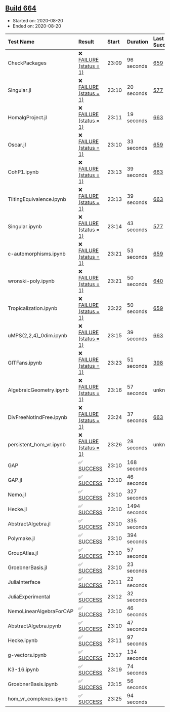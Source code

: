 ## [Build 664](https://oscarci.mathematik.uni-kl.de/job/oscar-stable/664/)

* Started on: 2020-08-20
* Ended on: 2020-08-20

| Test Name    | Result | Start | Duration | Last Success | First Failure |
|:-------------|:-------|:------|:---------|:-------------|:--------------|
| CheckPackages | ❌ [FAILURE (status = 1)](https://oscarci.mathematik.uni-kl.de/job/oscar-stable/664/artifact/logs/build-664/CheckPackages.log) | 23:09 | 96 seconds | [659](https://oscarci.mathematik.uni-kl.de/job/oscar-stable/659/) | [660](https://oscarci.mathematik.uni-kl.de/job/oscar-stable/660/) |
| Singular.jl | ❌ [FAILURE (status = 1)](https://oscarci.mathematik.uni-kl.de/job/oscar-stable/664/artifact/logs/build-664/Singular.jl.log) | 23:10 | 20 seconds | [577](https://oscarci.mathematik.uni-kl.de/job/oscar-stable/577/) | [578](https://oscarci.mathematik.uni-kl.de/job/oscar-stable/578/) |
| HomalgProject.jl | ❌ [FAILURE (status = 1)](https://oscarci.mathematik.uni-kl.de/job/oscar-stable/664/artifact/logs/build-664/HomalgProject.jl.log) | 23:11 | 19 seconds | [663](https://oscarci.mathematik.uni-kl.de/job/oscar-stable/663/) | [664](https://oscarci.mathematik.uni-kl.de/job/oscar-stable/664/) |
| Oscar.jl | ❌ [FAILURE (status = 1)](https://oscarci.mathematik.uni-kl.de/job/oscar-stable/664/artifact/logs/build-664/Oscar.jl.log) | 23:10 | 33 seconds | [659](https://oscarci.mathematik.uni-kl.de/job/oscar-stable/659/) | [660](https://oscarci.mathematik.uni-kl.de/job/oscar-stable/660/) |
| CohP1.ipynb | ❌ [FAILURE (status = 1)](https://oscarci.mathematik.uni-kl.de/job/oscar-stable/664/artifact/logs/build-664/CohP1.ipynb.log) | 23:13 | 39 seconds | [663](https://oscarci.mathematik.uni-kl.de/job/oscar-stable/663/) | [664](https://oscarci.mathematik.uni-kl.de/job/oscar-stable/664/) |
| TiltingEquivalence.ipynb | ❌ [FAILURE (status = 1)](https://oscarci.mathematik.uni-kl.de/job/oscar-stable/664/artifact/logs/build-664/TiltingEquivalence.ipynb.log) | 23:13 | 39 seconds | [663](https://oscarci.mathematik.uni-kl.de/job/oscar-stable/663/) | [664](https://oscarci.mathematik.uni-kl.de/job/oscar-stable/664/) |
| Singular.ipynb | ❌ [FAILURE (status = 1)](https://oscarci.mathematik.uni-kl.de/job/oscar-stable/664/artifact/logs/build-664/Singular.ipynb.log) | 23:14 | 43 seconds | [577](https://oscarci.mathematik.uni-kl.de/job/oscar-stable/577/) | [578](https://oscarci.mathematik.uni-kl.de/job/oscar-stable/578/) |
| c-automorphisms.ipynb | ❌ [FAILURE (status = 1)](https://oscarci.mathematik.uni-kl.de/job/oscar-stable/664/artifact/logs/build-664/c-automorphisms.ipynb.log) | 23:21 | 53 seconds | [659](https://oscarci.mathematik.uni-kl.de/job/oscar-stable/659/) | [660](https://oscarci.mathematik.uni-kl.de/job/oscar-stable/660/) |
| wronski-poly.ipynb | ❌ [FAILURE (status = 1)](https://oscarci.mathematik.uni-kl.de/job/oscar-stable/664/artifact/logs/build-664/wronski-poly.ipynb.log) | 23:21 | 50 seconds | [640](https://oscarci.mathematik.uni-kl.de/job/oscar-stable/640/) | [641](https://oscarci.mathematik.uni-kl.de/job/oscar-stable/641/) |
| Tropicalization.ipynb | ❌ [FAILURE (status = 1)](https://oscarci.mathematik.uni-kl.de/job/oscar-stable/664/artifact/logs/build-664/Tropicalization.ipynb.log) | 23:22 | 50 seconds | [659](https://oscarci.mathematik.uni-kl.de/job/oscar-stable/659/) | [660](https://oscarci.mathematik.uni-kl.de/job/oscar-stable/660/) |
| uMPS(2,2,4)_0dim.ipynb | ❌ [FAILURE (status = 1)](https://oscarci.mathematik.uni-kl.de/job/oscar-stable/664/artifact/logs/build-664/uMPS-2-2-4-_0dim.ipynb.log) | 23:15 | 39 seconds | [663](https://oscarci.mathematik.uni-kl.de/job/oscar-stable/663/) | [664](https://oscarci.mathematik.uni-kl.de/job/oscar-stable/664/) |
| GITFans.ipynb | ❌ [FAILURE (status = 1)](https://oscarci.mathematik.uni-kl.de/job/oscar-stable/664/artifact/logs/build-664/GITFans.ipynb.log) | 23:23 | 51 seconds | [398](https://oscarci.mathematik.uni-kl.de/job/oscar-stable/398/) | [399](https://oscarci.mathematik.uni-kl.de/job/oscar-stable/399/) |
| AlgebraicGeometry.ipynb | ❌ [FAILURE (status = 1)](https://oscarci.mathematik.uni-kl.de/job/oscar-stable/664/artifact/logs/build-664/AlgebraicGeometry.ipynb.log) | 23:16 | 57 seconds | unknown | unknown |
| DivFreeNotIndFree.ipynb | ❌ [FAILURE (status = 1)](https://oscarci.mathematik.uni-kl.de/job/oscar-stable/664/artifact/logs/build-664/DivFreeNotIndFree.ipynb.log) | 23:24 | 37 seconds | [663](https://oscarci.mathematik.uni-kl.de/job/oscar-stable/663/) | [664](https://oscarci.mathematik.uni-kl.de/job/oscar-stable/664/) |
| persistent_hom_vr.ipynb | ❌ [FAILURE (status = 1)](https://oscarci.mathematik.uni-kl.de/job/oscar-stable/664/artifact/logs/build-664/persistent_hom_vr.ipynb.log) | 23:26 | 28 seconds | unknown | unknown |
| GAP | ✅ [SUCCESS](https://oscarci.mathematik.uni-kl.de/job/oscar-stable/664/artifact/logs/build-664/GAP.log) | 23:10 | 168 seconds |  |  |
| GAP.jl | ✅ [SUCCESS](https://oscarci.mathematik.uni-kl.de/job/oscar-stable/664/artifact/logs/build-664/GAP.jl.log) | 23:10 | 46 seconds |  |  |
| Nemo.jl | ✅ [SUCCESS](https://oscarci.mathematik.uni-kl.de/job/oscar-stable/664/artifact/logs/build-664/Nemo.jl.log) | 23:10 | 327 seconds |  |  |
| Hecke.jl | ✅ [SUCCESS](https://oscarci.mathematik.uni-kl.de/job/oscar-stable/664/artifact/logs/build-664/Hecke.jl.log) | 23:10 | 1494 seconds |  |  |
| AbstractAlgebra.jl | ✅ [SUCCESS](https://oscarci.mathematik.uni-kl.de/job/oscar-stable/664/artifact/logs/build-664/AbstractAlgebra.jl.log) | 23:10 | 335 seconds |  |  |
| Polymake.jl | ✅ [SUCCESS](https://oscarci.mathematik.uni-kl.de/job/oscar-stable/664/artifact/logs/build-664/Polymake.jl.log) | 23:10 | 394 seconds |  |  |
| GroupAtlas.jl | ✅ [SUCCESS](https://oscarci.mathematik.uni-kl.de/job/oscar-stable/664/artifact/logs/build-664/GroupAtlas.jl.log) | 23:10 | 57 seconds |  |  |
| GroebnerBasis.jl | ✅ [SUCCESS](https://oscarci.mathematik.uni-kl.de/job/oscar-stable/664/artifact/logs/build-664/GroebnerBasis.jl.log) | 23:10 | 23 seconds |  |  |
| JuliaInterface | ✅ [SUCCESS](https://oscarci.mathematik.uni-kl.de/job/oscar-stable/664/artifact/logs/build-664/JuliaInterface.log) | 23:11 | 22 seconds |  |  |
| JuliaExperimental | ✅ [SUCCESS](https://oscarci.mathematik.uni-kl.de/job/oscar-stable/664/artifact/logs/build-664/JuliaExperimental.log) | 23:12 | 32 seconds |  |  |
| NemoLinearAlgebraForCAP | ✅ [SUCCESS](https://oscarci.mathematik.uni-kl.de/job/oscar-stable/664/artifact/logs/build-664/NemoLinearAlgebraForCAP.log) | 23:10 | 46 seconds |  |  |
| AbstractAlgebra.ipynb | ✅ [SUCCESS](https://oscarci.mathematik.uni-kl.de/job/oscar-stable/664/artifact/logs/build-664/AbstractAlgebra.ipynb.log) | 23:10 | 47 seconds |  |  |
| Hecke.ipynb | ✅ [SUCCESS](https://oscarci.mathematik.uni-kl.de/job/oscar-stable/664/artifact/logs/build-664/Hecke.ipynb.log) | 23:11 | 97 seconds |  |  |
| g-vectors.ipynb | ✅ [SUCCESS](https://oscarci.mathematik.uni-kl.de/job/oscar-stable/664/artifact/logs/build-664/g-vectors.ipynb.log) | 23:17 | 134 seconds |  |  |
| K3-16.ipynb | ✅ [SUCCESS](https://oscarci.mathematik.uni-kl.de/job/oscar-stable/664/artifact/logs/build-664/K3-16.ipynb.log) | 23:19 | 74 seconds |  |  |
| GroebnerBasis.ipynb | ✅ [SUCCESS](https://oscarci.mathematik.uni-kl.de/job/oscar-stable/664/artifact/logs/build-664/GroebnerBasis.ipynb.log) | 23:15 | 56 seconds |  |  |
| hom_vr_complexes.ipynb | ✅ [SUCCESS](https://oscarci.mathematik.uni-kl.de/job/oscar-stable/664/artifact/logs/build-664/hom_vr_complexes.ipynb.log) | 23:25 | 94 seconds |  |  |
